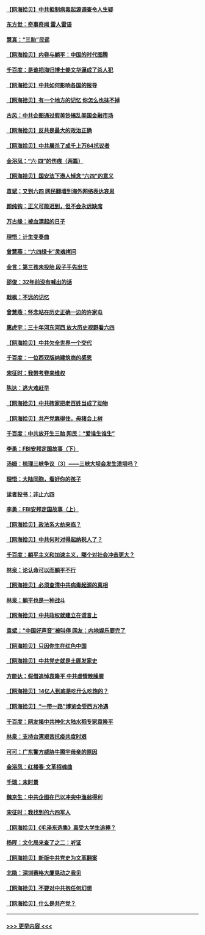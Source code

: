 #### [【网海拾贝】中共抵制病毒起源调查令人生疑](../pages/nsc993/n13017785.md?t=06131501) 
#### [东方觉：奇事奇闻 雷人雷语](../pages/nsc993/n13017577.md?t=06131501) 
#### [慧真：“三胎”民谣](../pages/nsc993/n13017394.md?t=06131501) 
#### [【网海拾贝】内卷与躺平：中国的时代图腾](../pages/nsc993/n13016128.md?t=06131501) 
#### [千百度：是谁把海归博士姜文华逼成了杀人犯](../pages/nsc993/n13015218.md?t=06131501) 
#### [【网海拾贝】中共如何影响各国的报导](../pages/nsc993/n13012599.md?t=06131501) 
#### [【网海拾贝】有一个地方的记忆 你怎么也抹不掉](../pages/nsc993/n13009802.md?t=06131501) 
#### [古风：中共企图通过假美钞搞乱美国金融市场](../pages/nsc993/n13009626.md?t=06131501) 
#### [【网海拾贝】反共是最大的政治正确](../pages/nsc993/n13007051.md?t=06131501) 
#### [【网海拾贝】中共屠杀了成千上万64抗议者](../pages/nsc993/n13002713.md?t=06131501) 
#### [金浴凤：“六·四”的伤痕（两篇）](../pages/nsc993/n13001719.md?t=06131501) 
#### [【网海拾贝】国安法下港人悼念“六四”的意义](../pages/nsc993/n13001039.md?t=06131501) 
#### [袁斌：又到六四 网民翻墙到海外网络表达哀思](../pages/nsc993/n13000995.md?t=06131501) 
#### [颜纯钩：正义可能迟到，但不会永远缺席](../pages/nsc993/n13000920.md?t=06131501) 
#### [万古缘：被血漂起的日子](../pages/nsc993/n13000914.md?t=06131501) 
#### [理悟：计生变奏曲](../pages/nsc993/n13000414.md?t=06131501) 
#### [曾慧燕：“六四绿卡”灵魂拷问](../pages/nsc993/n13000277.md?t=06131501) 
#### [金言：第三孩未投胎 段子手先出生](../pages/nsc993/n13000215.md?t=06131501) 
#### [邵俊：32年前没有喊出的话](../pages/nsc993/n13000181.md?t=06131501) 
#### [戟枫：不远的记忆](../pages/nsc993/n13000121.md?t=06131501) 
#### [曾慧燕：怀念站在历史正确一边的许家屯](../pages/nsc993/n13000073.md?t=06131501) 
#### [惠虎宇：三十年河东河西 放大历史视野看六四](../pages/nsc993/n13000018.md?t=06131501) 
#### [【网海拾贝】中共欠全世界一个交代](../pages/nsc993/n12998706.md?t=06131501) 
#### [千百度：一位西双版纳建筑商的感恩](../pages/nsc993/n12998487.md?t=06131501) 
#### [宋征时：我带考卷来维权](../pages/nsc993/n12994088.md?t=06131501) 
#### [陈达：逃大难赶早](../pages/nsc993/n12993569.md?t=06131501) 
#### [【网海拾贝】中共砖家把老百姓当成了动物](../pages/nsc993/n12993483.md?t=06131501) 
#### [【网海拾贝】共产党靠得住，母猪会上树](../pages/nsc993/n12990730.md?t=06131501) 
#### [千百度：中共放开生三胎 网民：“爱谁生谁生”](../pages/nsc993/n12990644.md?t=06131501) 
#### [李勇：FBI安邦定国故事（下）](../pages/nsc993/n12987854.md?t=06131501) 
#### [汤姆：梳理三峡争议（3）——三峡大坝会发生溃坝吗？](../pages/nsc993/n12989806.md?t=06131501) 
#### [理悟：大陆同胞，看好你的孩子](../pages/nsc993/n12989778.md?t=06131501) 
#### [读者投书：非止六四](../pages/nsc993/n12989673.md?t=06131501) 
#### [李勇：FBI安邦定国故事（上）](../pages/nsc993/n12987749.md?t=06131501) 
#### [【网海拾贝】政法系大劫来临？](../pages/nsc993/n12987596.md?t=06131501) 
#### [【网海拾贝】中共何时对得起纳税人了？](../pages/nsc993/n12985578.md?t=06131501) 
#### [千百度：躺平主义和加速主义，哪个对社会冲击更大？](../pages/nsc993/n12985512.md?t=06131501) 
#### [林泉：论认命可以而躺平不行](../pages/nsc993/n12985505.md?t=06131501) 
#### [【网海拾贝】必须查清中共病毒起源的真相](../pages/nsc993/n12984276.md?t=06131501) 
#### [林泉：躺平也是一种战斗](../pages/nsc993/n12984194.md?t=06131501) 
#### [【网海拾贝】中共政权就建立在谎言上](../pages/nsc993/n12981880.md?t=06131501) 
#### [袁斌：“中国好声音”被叫停 网友：内地娱乐要完了](../pages/nsc993/n12981826.md?t=06131501) 
#### [【网海拾贝】只因你生在红色中国](../pages/nsc993/n12979096.md?t=06131501) 
#### [【网海拾贝】中共党史就是土匪发家史](../pages/nsc993/n12976478.md?t=06131501) 
#### [方能达：假借追悼袁隆平 中共虚情散臊腥](../pages/nsc993/n12976396.md?t=06131501) 
#### [【网海拾贝】14亿人到底是吃什么吃饱的？](../pages/nsc993/n12974125.md?t=06131501) 
#### [【网海拾贝】“一带一路”博览会受西方冷遇](../pages/nsc993/n12971787.md?t=06131501) 
#### [千百度：网友揭中共神化大陆水稻专家袁隆平](../pages/nsc993/n12971733.md?t=06131501) 
#### [林泉：支持台湾艰苦抗疫共度时艰](../pages/nsc993/n12971350.md?t=06131501) 
#### [可可：广东警方威胁牛腾宇母亲的原因](../pages/nsc993/n12971100.md?t=06131501) 
#### [金浴凤：红楼春·文革招魂曲](../pages/nsc993/n12970354.md?t=06131501) 
#### [千瑞：末时景](../pages/nsc993/n12970337.md?t=06131501) 
#### [魏京生：中共企图在巴以冲突中渔翁得利](../pages/nsc993/n12970286.md?t=06131501) 
#### [宋征时：我找到的六四军人](../pages/nsc993/n12970213.md?t=06131501) 
#### [【网海拾贝】《毛泽东选集》真受大学生追捧？](../pages/nsc993/n12968779.md?t=06131501) 
#### [杨晖：文化局来查了之二：听证](../pages/nsc993/n12966528.md?t=06131501) 
#### [【网海拾贝】新版中共党史为文革翻案](../pages/nsc993/n12967526.md?t=06131501) 
#### [北隐：深圳赛格大厦晃动之我见](../pages/nsc993/n12967393.md?t=06131501) 
#### [【网海拾贝】不要对中共抱任何幻想](../pages/nsc993/n12965222.md?t=06131501) 
#### [【网海拾贝】什么是共产党？](../pages/nsc993/n12962781.md?t=06131501) 

----
#### [ >>> 更早内容 <<< ](../indexes/nsc993-earlier.md)
